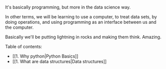 
It's basically programming, but more in the data science way.

In other terms, we will be learning to use a computer, to treat data sets, by doing operations, and using programming as an interface between us and the computer.

Basically we'll be putting lightning in rocks and making them think. Amazing.

Table of contents:

- [[1. Why python|Python Basics]]
- [[1. What are data structures|Data structures]]